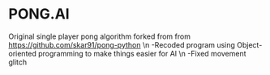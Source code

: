# PONG.AI

Original single player pong algorithm forked from from https://github.com/skar91/pong-python \n
-Recoded program using Object-oriented programming to make things easier for AI \n
-Fixed movement glitch
